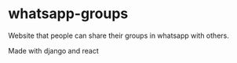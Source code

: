 # whatsapp-groups
Website that people can share their groups in whatsapp with others.

Made with django and react
